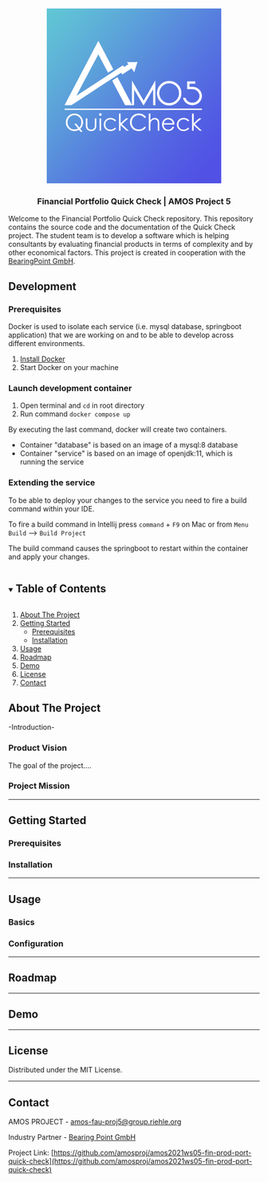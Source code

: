 <br />
<p align="center">
  <a href="https://github.com/amosproj/amos2021ws05-fin-prod-port-quick-check/blob/main/Deliverables/2021-10-27_sprint-01-team-logo.png">
    <img src="Deliverables/2021-10-27_sprint-01-team-logo.png " alt="Logo" width="350" height="350">
  </a>

  <h3 align="center">Financial Portfolio Quick Check | AMOS Project 5</h3>
  
Welcome to the Financial Portfolio Quick Check repository. This repository contains the source code and the documentation of the Quick Check project. The student team is to develop a software which is helping consultants by evaluating financial products in terms of complexity and by other economical factors. This project is created in cooperation with the [BearingPoint GmbH](https://www.bearingpoint.com/en/).


<!-- Development -->
## **Development**
### Prerequisites
Docker is used to isolate each service (i.e. mysql database, springboot application)
that we are working on and to be able to develop across different environments.

1. [Install Docker](https://docs.docker.com/get-docker/)
2. Start Docker on your machine

### Launch development container

1. Open terminal and ```cd``` in root directory
2. Run command ```docker compose up```

By executing the last command, docker will create two containers.
* Container "database" is based on an image of a mysql:8 database
* Container "service" is based on an image of openjdk:11, which is running the service

### Extending the service
To be able to deploy your changes to the service you need to fire a build command within your IDE.

To fire a build command in Intellij press ```command``` + ```F9``` on Mac or from ```Menu Build``` --> ```Build Project```

The build command causes the springboot to restart within the container and apply your changes.




<!-- TABLE OF CONTENTS -->
<details open="open">
  <summary><h2 style="display: inline-block">Table of Contents</h2></summary>
  <ol>
    <li>
        <a href="#about-the-project">About The Project</a>
    </li>
    <li>
      <a href="#getting-started">Getting Started</a>
      <ul>
        <li><a href="#prerequisites">Prerequisites</a></li>
        <li><a href="#installation">Installation</a></li>
      </ul>
    </li>
    <li><a href="#usage">Usage</a></li>
    <li><a href="#roadmap">Roadmap</a></li>
    <li><a href="#demo">Demo</a></li>
    <li><a href="#license">License</a></li>
    <li><a href="#contact">Contact</a></li>
    <!--<li><a href="#acknowledgements">Acknowledgements</a></li>-->
  </ol>
</details>


<!-- ABOUT THE PROJECT -->
## About The Project

-Introduction-

### Product Vision

The goal of the project....

### Project Mission

---

<!-- GETTING STARTED -->
## **Getting Started**

### Prerequisites


<!--### Installation -->
### Installation

--- 
<!-- USAGE EXAMPLES -->
## Usage
### Basics
### Configuration


----------------------------------------------------------------------- 

<!-- ROADMAP -->
## Roadmap


----------------------------------------------------------------------- 
<!-- DEMO -->
## Demo

----------------------------------------------------------------------- 

<!-- LICENSE -->
## License

Distributed under the MIT License.

----------------------------------------------------------------------- 


<!-- CONTACT -->
## Contact

AMOS PROJECT - amos-fau-proj5@group.riehle.org

Industry Partner - [Bearing Point GmbH](https://www.bearingpoint.com/en/)

Project Link: [https://github.com/amosproj/amos2021ws05-fin-prod-port-quick-check](https://github.com/amosproj/amos2021ws05-fin-prod-port-quick-check)
